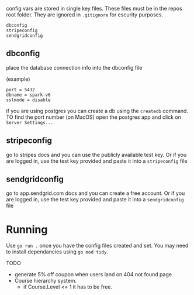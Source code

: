 config vars are stored in single key files. These files must be in the repos root folder. They are ignored in `.gitignore` for escurity purposes.

```
dbconfig
stripeconfig
sendgridconfig
```

## dbconfig
place the database connection info into the dbconfig file

(example)
```
port = 5432
dbname = spark-v6
sslmode = disable
```

if you are using postgres you can create a db using the `createdb` command. TO find the port number (on MacOS) open the postgres app and click on `Server Settings...`

## stripeconfig
go to stripes docs and you can use the publicly available test key. Or if you are logged in, use the test key provided and paste it into a `stripeconfig` file


## sendgridconfig
go to app.sendgrid.com docs and you can create a free account. Or if you are logged in, use the test key provided and paste it into a `sendgridconfig` file

# Running
Use `go run .` once you have the config files created and set.
You may need to install dependancies using `go mod tidy`.

TODO
- generate 5% off coupon when users land on 404 not found page
- Course hierarchy system.
	- if Course.Level <= 1 it has to be free.